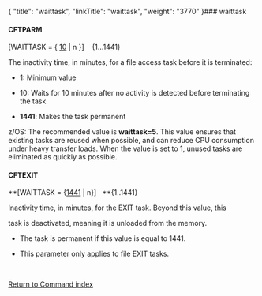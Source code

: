 {
    "title": "waittask",
    "linkTitle": "waittask",
    "weight": "3770"
}### <span id="waittask"></span>waittask

#### <span id="waittask_CFTPARM"></span>CFTPARM

\[WAITTASK = { <u>10</u> | n }\]    {1...1441}

The inactivity time, in minutes, for a file access task before it is terminated:

-   1: Minimum value
-   10: Waits for 10 minutes after no activity is detected before terminating the task
-   **1441**: Makes the task permanent

z/OS: The recommended value is **waittask=5**. This value ensures that existing tasks are reused when possible, and can reduce CPU consumption under heavy transfer loads. When the value is set to 1, unused tasks are eliminated as quickly as possible.

#### <span id="waittask_CFTEXIT"></span>CFTEXIT

**\[WAITTASK = {<u>1441</u> | n}\]   **{1..1441}

Inactivity time, in minutes, for the EXIT task. Beyond this value, this
task is deactivated, meaning it is unloaded from the memory.

-   The task is permanent if this value is equal to 1441.
-   This parameter only applies to file EXIT tasks.

 

[Return to Command index](../../)
